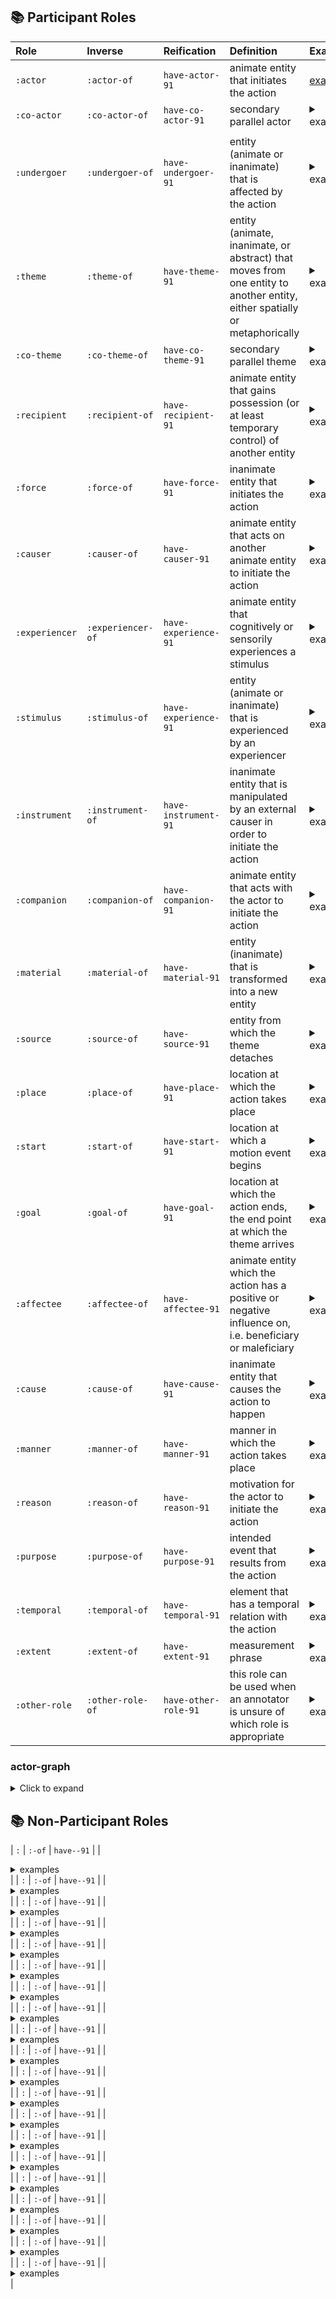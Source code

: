 ## 📚 Participant Roles

| Role | Inverse | Reification | Definition | Examples |
|:-----|:--------|:------------|:-----------|:---------|
| `:actor` | `:actor-of` | `have-actor-91` | animate entity that initiates the action | [examples](#actor-graph) |
| `:co-actor` | `:co-actor-of` | `have-co-actor-91` | secondary parallel actor | <details><summary>examples</summary>
</details> |
| `:undergoer` | `:undergoer-of` | `have-undergoer-91` | entity (animate or inanimate) that is affected by the action | <details><summary>examples</summary></details> |
| `:theme` | `:theme-of` | `have-theme-91` | 	entity (animate, inanimate, or abstract) that moves from one entity to another entity, either spatially or metaphorically | <details><summary>examples</summary></details> |
| `:co-theme` | `:co-theme-of` | `have-co-theme-91` | secondary parallel theme | <details><summary>examples</summary></details> |
| `:recipient` | `:recipient-of` | `have-recipient-91` | animate entity that gains possession (or at least temporary control) of another entity | <details><summary>examples</summary></details> |
| `:force` | `:force-of` | `have-force-91` | inanimate entity that initiates the action | <details><summary>examples</summary></details> |
| `:causer` | `:causer-of` | `have-causer-91` | animate entity that acts on another animate entity to initiate the action | <details><summary>examples</summary></details> |
| `:experiencer` | `:experiencer-of` | `have-experience-91` | animate entity that cognitively or sensorily experiences a stimulus | <details><summary>examples</summary></details> |
| `:stimulus` | `:stimulus-of` | `have-experience-91` | entity (animate or inanimate) that is experienced by an experiencer | <details><summary>examples</summary></details> |
| `:instrument` | `:instrument-of` | `have-instrument-91` | inanimate entity that is manipulated by an external causer in order to initiate the action | <details><summary>examples</summary></details> |
| `:companion` | `:companion-of` | `have-companion-91` | animate entity that acts with the actor to initiate the action | <details><summary>examples</summary></details> |
| `:material` | `:material-of` | `have-material-91` | entity (inanimate) that is transformed into a new entity | <details><summary>examples</summary></details> |
| `:source` | `:source-of` | `have-source-91` | entity from which the theme detaches | <details><summary>examples</summary></details> |
| `:place` | `:place-of` | `have-place-91` | location at which the action takes place | <details><summary>examples</summary></details> |
| `:start` | `:start-of` | `have-start-91` | location at which a motion event begins | <details><summary>examples</summary></details> |
| `:goal` | `:goal-of` | `have-goal-91` | location at which the action ends, the end point at which the theme arrives | <details><summary>examples</summary></details> |
| `:affectee` | `:affectee-of` | `have-affectee-91` | animate entity which the action has a positive or negative influence on, i.e. beneficiary or maleficiary | <details><summary>examples</summary></details> |
| `:cause` | `:cause-of` | `have-cause-91` | inanimate entity that causes the action to happen | <details><summary>examples</summary></details> |
| `:manner` | `:manner-of` | `have-manner-91` | manner in which the action takes place | <details><summary>examples</summary></details> |
| `:reason` | `:reason-of` | `have-reason-91` | motivation for the actor to initiate the action | <details><summary>examples</summary></details> |
| `:purpose` | `:purpose-of` | `have-purpose-91` | 	intended event that results from the action | <details><summary>examples</summary></details> |
| `:temporal` | `:temporal-of` | `have-temporal-91` | element that has a temporal relation with the action | <details><summary>examples</summary></details> |
| `:extent` | `:extent-of` | `have-extent-91` | measurement phrase | <details><summary>examples</summary></details> |
| `:other-role` | `:other-role-of` | `have-other-role-91` | this role can be used when an annotator is unsure of which role is appropriate | <details><summary>examples</summary></details> |

### <a name="actor-graph"></a>actor-graph
<details>
<summary>Click to expand</summary>

<div style="display: flex; gap: 2em; align-items: flex-start;">

<div style="flex: 1;">
<b>Example:</b>

The boy ate a salad.
</div>

<div style="flex: 1;">
<b>Graph:</b>
(e / eat-01
    :actor (b / boy)
    :undergoer (s / salad)
    :aspect performance
    :modal-strength full-affirmative)
</div>

</div>
</details>


## 📚 Non-Participant Roles
| `:` | `:-of` | `have--91` |  | <details><summary>examples</summary></details> |
| `:` | `:-of` | `have--91` |  | <details><summary>examples</summary></details> |
| `:` | `:-of` | `have--91` |  | <details><summary>examples</summary></details> |
| `:` | `:-of` | `have--91` |  | <details><summary>examples</summary></details> |
| `:` | `:-of` | `have--91` |  | <details><summary>examples</summary></details> |
| `:` | `:-of` | `have--91` |  | <details><summary>examples</summary></details> |
| `:` | `:-of` | `have--91` |  | <details><summary>examples</summary></details> |
| `:` | `:-of` | `have--91` |  | <details><summary>examples</summary></details> |
| `:` | `:-of` | `have--91` |  | <details><summary>examples</summary></details> |
| `:` | `:-of` | `have--91` |  | <details><summary>examples</summary></details> |
| `:` | `:-of` | `have--91` |  | <details><summary>examples</summary></details> |
| `:` | `:-of` | `have--91` |  | <details><summary>examples</summary></details> |
| `:` | `:-of` | `have--91` |  | <details><summary>examples</summary></details> |
| `:` | `:-of` | `have--91` |  | <details><summary>examples</summary></details> |
| `:` | `:-of` | `have--91` |  | <details><summary>examples</summary></details> |
| `:` | `:-of` | `have--91` |  | <details><summary>examples</summary></details> |
| `:` | `:-of` | `have--91` |  | <details><summary>examples</summary></details> |
| `:` | `:-of` | `have--91` |  | <details><summary>examples</summary></details> |
| `:` | `:-of` | `have--91` |  | <details><summary>examples</summary></details> |
| `:` | `:-of` | `have--91` |  | <details><summary>examples</summary></details> |
